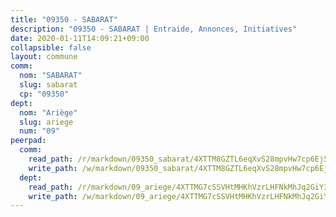 ```yaml
---
title: "09350 - SABARAT"
description: "09350 - SABARAT | Entraide, Annonces, Initiatives"
date: 2020-01-11T14:09:21+09:00
collapsible: false
layout: commune
comm:
  nom: "SABARAT"
  slug: sabarat
  cp: "09350"
dept:
  nom: "Ariège"
  slug: ariege
  num: "09"
peerpad:
  comm:
    read_path: /r/markdown/09350_sabarat/4XTTM8GZTL6eqXvS28mpvHw7cp6Ej5MjcgkytS6nw43qn6V3D
    write_path: /w/markdown/09350_sabarat/4XTTM8GZTL6eqXvS28mpvHw7cp6Ej5MjcgkytS6nw43qn6V3D-K3TgUr9opDMZX8Ff6wZPaGNXoU9TQPpRnHZ9sb5Dyqum2pHdTdXwhDZxV1oyTQe19vSo1Gyg3CEkzbM5vS97JpDLe3R5w1u6tJJe12uPxLorbUo4fXamg4stgya75m9uQRxZE9zP
  dept:
    read_path: /r/markdown/09_ariege/4XTTMG7cSSVHtMHKhVzrLHFNkMhJq2GiY37tW1RLaySvmC5m7
    write_path: /w/markdown/09_ariege/4XTTMG7cSSVHtMHKhVzrLHFNkMhJq2GiY37tW1RLaySvmC5m7-K3TgTss1C8HjViVkpwivQX7MahnqC11ekSJQuYEnrMDTmDE1FfJsoB9BatqQw5xZL2YVE8soFWdt5YbjPCiw8Nef7nnDAgssxyMxh5u11RAcuqPo3TLSQutK9TFNiNP3xhEoTkkD
---
```



